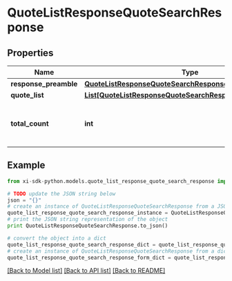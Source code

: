 # QuoteListResponseQuoteSearchResponse


## Properties

Name | Type | Description | Notes
------------ | ------------- | ------------- | -------------
**response_preamble** | [**QuoteListResponseQuoteSearchResponseResponsePreamble**](QuoteListResponseQuoteSearchResponseResponsePreamble.md) |  | [optional] 
**quote_list** | [**List[QuoteListResponseQuoteSearchResponseQuoteListInner]**](QuoteListResponseQuoteSearchResponseQuoteListInner.md) |  | [optional] 
**total_count** | **int** | Total count of quotes retrieved in the request response. | [optional] 

## Example

```python
from xi-sdk-python.models.quote_list_response_quote_search_response import QuoteListResponseQuoteSearchResponse

# TODO update the JSON string below
json = "{}"
# create an instance of QuoteListResponseQuoteSearchResponse from a JSON string
quote_list_response_quote_search_response_instance = QuoteListResponseQuoteSearchResponse.from_json(json)
# print the JSON string representation of the object
print QuoteListResponseQuoteSearchResponse.to_json()

# convert the object into a dict
quote_list_response_quote_search_response_dict = quote_list_response_quote_search_response_instance.to_dict()
# create an instance of QuoteListResponseQuoteSearchResponse from a dict
quote_list_response_quote_search_response_form_dict = quote_list_response_quote_search_response.from_dict(quote_list_response_quote_search_response_dict)
```
[[Back to Model list]](../README.md#documentation-for-models) [[Back to API list]](../README.md#documentation-for-api-endpoints) [[Back to README]](../README.md)


